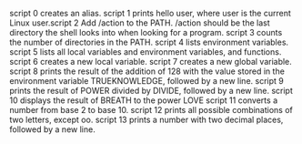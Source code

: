 script 0 creates an alias.
script 1 prints hello user, where user is the current Linux user.script 2  Add /action to the PATH. /action should be the last directory the shell looks into when looking for a program.
script 3 counts the number of directories in the PATH.
script 4  lists environment variables.
script 5 lists all local variables and environment variables, and functions.
script 6 creates a new local variable.
script 7 creates a new global variable.
script 8 prints the result of the addition of 128 with the value stored in the environment variable TRUEKNOWLEDGE, followed by a new line.
script 9  prints the result of POWER divided by DIVIDE, followed by a new line.
script 10 displays the result of BREATH to the power LOVE
script 11 converts a number from base 2 to base 10.
script 12  prints all possible combinations of two letters, except oo.
script 13 prints a number with two decimal places, followed by a new line.
